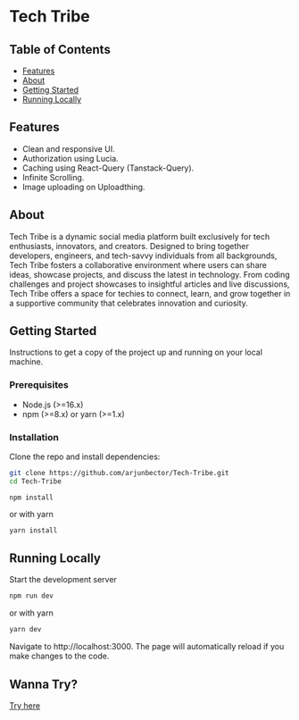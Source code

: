 # Tech Tribe

## Table of Contents

- [Features](#features)
- [About](#about)
- [Getting Started](#getting-started)
- [Running Locally](#running-locally)

## Features

- Clean and responsive UI.
- Authorization using Lucia.
- Caching using React-Query (Tanstack-Query).
- Infinite Scrolling.
- Image uploading on Uploadthing.

## About

Tech Tribe is a dynamic social media platform built exclusively for tech enthusiasts, innovators, and creators. Designed to bring together developers, engineers, and tech-savvy individuals from all backgrounds, Tech Tribe fosters a collaborative environment where users can share ideas, showcase projects, and discuss the latest in technology. From coding challenges and project showcases to insightful articles and live discussions, Tech Tribe offers a space for techies to connect, learn, and grow together in a supportive community that celebrates innovation and curiosity.

## Getting Started

Instructions to get a copy of the project up and running on your local machine.

### Prerequisites

- Node.js (>=16.x)
- npm (>=8.x) or yarn (>=1.x)

### Installation

Clone the repo and install dependencies:

```bash
git clone https://github.com/arjunbector/Tech-Tribe.git
cd Tech-Tribe
```

```
npm install
```

or with yarn

```bash
yarn install
```

## Running Locally

Start the development server

```bash
npm run dev
```

or with yarn

```bash
yarn dev
```

Navigate to http://localhost:3000. The page will automatically reload if you make changes to the code.

## Wanna Try?

[Try here](https://techtribe.arjunbector.live/)
